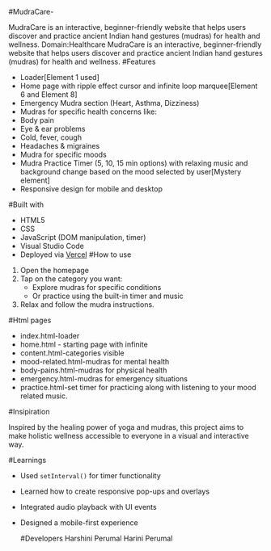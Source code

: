 #MudraCare-

MudraCare is an interactive, beginner-friendly website that helps users discover and practice ancient Indian hand gestures (mudras) for health and wellness.
Domain:Healthcare
MudraCare is an interactive, beginner-friendly website that helps users discover and practice ancient Indian hand gestures (mudras) for health and wellness. 
#Features
- Loader[Element 1 used]
-  Home page with ripple effect cursor  and infinite loop marquee[Element 6 and Element 8]
-  Emergency Mudra section (Heart, Asthma, Dizziness)
-  Mudras for specific health concerns like:
  - Body pain
  - Eye & ear problems
  - Cold, fever, cough
  - Headaches & migraines
  - Mudra for specific moods
-  Mudra Practice Timer (5, 10, 15 min options) with relaxing music and background change based on the mood selected by user[Mystery element]
-  Responsive design for mobile and desktop

#Built with

- HTML5
- CSS
- JavaScript (DOM manipulation, timer)
- Visual Studio Code
- Deployed via [Vercel](https://vercel.com) 
#How to use

1. Open the homepage 
2. Tap on the category you want:
   - Explore mudras for specific conditions
   - Or practice using the built-in timer and music
3. Relax and follow the mudra instructions.

#Html pages
- index.html-loader
- home.html - starting page with infinite
- content.html-categories visible
- mood-related.html-mudras for mental health
- body-pains.html-mudras for physical health
- emergency.html-mudras for emergency situations
- practice.html-set timer for practicing along with listening to your mood related music.


#Insipiration

Inspired by the healing power of yoga and mudras, this project aims to make holistic wellness accessible to everyone in a visual and interactive way.


#Learnings

- Used `setInterval()` for timer functionality
- Learned how to create responsive pop-ups and overlays
- Integrated audio playback with UI events
- Designed a mobile-first experience

  #Developers
  Harshini Perumal
  Harini Perumal



